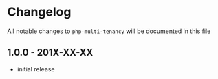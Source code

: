 # Changelog

All notable changes to `php-multi-tenancy` will be documented in this file

## 1.0.0 - 201X-XX-XX

- initial release
